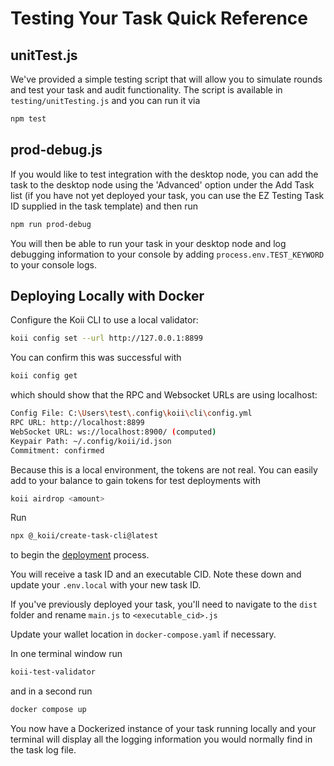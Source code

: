 # Testing Your Task Quick Reference

## unitTest.js

We've provided a simple testing script that will allow you to simulate rounds and test your task and audit functionality. The script is available in `testing/unitTesting.js` and you can run it via

```sh
npm test
```

## prod-debug.js

If you would like to test integration with the desktop node, you can add the task to the desktop node using the 'Advanced' option under the Add Task list (if you have not yet deployed your task, you can use the EZ Testing Task ID supplied in the task template) and then run

```sh
npm run prod-debug
```

You will then be able to run your task in your desktop node and log debugging information to your console by adding `process.env.TEST_KEYWORD` to your console logs.

## Deploying Locally with Docker

Configure the Koii CLI to use a local validator:

```sh
koii config set --url http://127.0.0.1:8899
```

You can confirm this was successful with

```sh
koii config get
```

which should show that the RPC and Websocket URLs are using localhost:

```sh
Config File: C:\Users\test\.config\koii\cli\config.yml
RPC URL: http://localhost:8899
WebSocket URL: ws://localhost:8900/ (computed)
Keypair Path: ~/.config/koii/id.json
Commitment: confirmed
```

Because this is a local environment, the tokens are not real. You can easily add to your balance to gain tokens for test deployments with

```sh
koii airdrop <amount>
```

Run

```sh
npx @_koii/create-task-cli@latest
```

to begin the [deployment](./deployment.md) process.

You will receive a task ID and an executable CID. Note these down and update your `.env.local` with your new task ID.

If you've previously deployed your task, you'll need to navigate to the `dist` folder and rename `main.js` to `<executable_cid>.js`

Update your wallet location in `docker-compose.yaml` if necessary.

In one terminal window run

```sh
koii-test-validator
```

and in a second run

```sh
docker compose up
```

You now have a Dockerized instance of your task running locally and your terminal will display all the logging information you would normally find in the task log file.
